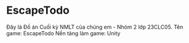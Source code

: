 # EscapeTodo
Đây là Đồ án Cuối kỳ NMLT của chúng em - Nhóm 2 lớp 23CLC05.
Tên game: EscapeTodo
Nền tảng làm game: Unity
